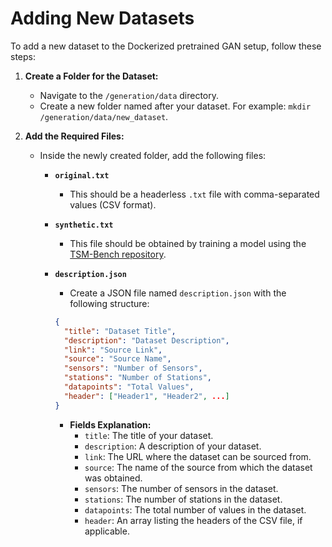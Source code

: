 # Adding New Datasets

To add a new dataset to the Dockerized pretrained GAN setup, follow these steps:

1. **Create a Folder for the Dataset:**
   - Navigate to the `/generation/data` directory.
   - Create a new folder named after your dataset. For example: `mkdir /generation/data/new_dataset`.

2. **Add the Required Files:**
   - Inside the newly created folder, add the following files:

     - **`original.txt`**
       - This should be a headerless `.txt` file with comma-separated values (CSV format).

     - **`synthetic.txt`**
       - This file should be obtained by training a model using the [TSM-Bench repository](https://github.com/eXascaleInfolab/TSM-Bench/tree/main/generation).

     - **`description.json`**
       - Create a JSON file named `description.json` with the following structure:

       ```json
       {
         "title": "Dataset Title",
         "description": "Dataset Description",
         "link": "Source Link",
         "source": "Source Name",
         "sensors": "Number of Sensors",
         "stations": "Number of Stations",
         "datapoints": "Total Values",
         "header": ["Header1", "Header2", ...]
       }
       ```

       - **Fields Explanation:**
         - `title`: The title of your dataset.
         - `description`: A description of your dataset.
         - `link`: The URL where the dataset can be sourced from.
         - `source`: The name of the source from which the dataset was obtained.
         - `sensors`: The number of sensors in the dataset.
         - `stations`: The number of stations in the dataset.
         - `datapoints`: The total number of values in the dataset.
         - `header`: An array listing the headers of the CSV file, if applicable.

  

<!--

Debugging the container 

## run pretrained using Docker:
 docker build -t gan  .
 # -v results:/app/results \

docker run -it --name gan_container \
  -v $(pwd)/data:/app/data \
  -v $(pwd)/results:/app/results \
  --mount type=bind,source="$(pwd)"/run_pretrained.py,target=/app/run_pretrained.py \
  gan 

docker start gan_container

### inspect the container 
docker exec -it gan_container /bin/bash 

docker exec gan_container python3 run_pretrained.py --seed bafu

docker stop gan_container  
docker rm gan_container 

# run gan docker exec gan_container 

-->
